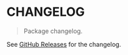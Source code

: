 # CHANGELOG

> Package changelog.

See [GitHub Releases](https://github.com/stdlib-js/random-strided-discrete-uniform/releases) for the changelog.